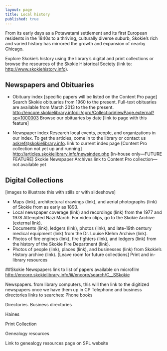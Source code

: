 ```yaml
---
layout: page
title: Local history
published: true
---
```


From its early days as a Potawatami settlement and its first European residents in the 1840s to a thriving, culturally diverse suburb, Skokie’s rich and varied history has mirrored the growth and expansion of nearby Chicago. 

Explore Skokie’s history using the library’s digital and print collections or browse the resources of the Skokie Historical Society (link to: http://www.skokiehistory.info).

## Newspapers and Obituaries

- Obituary index [specific papers will be listed on the Content Pro page]
Search Skokie obituaries from 1960 to the present. Full-text obituaries are available from March 2013 to the the present.
http://encore.skokielibrary.info/iii/cpro/CollectionViewPage.external?sp=1000003
Browse our obituaries by date [link to page with this feature]

- Newspaper index
Research local events, people, and organizations in our index. To get the articles, come in to the library or contact us askref@skokielibrary.info.
link to current index page [Content Pro collection not yet up and running]
http://articles.skokielibrary.info/newsindex.php
[in-house only—FUTURE FEATURE] Skokie Newspaper Archives
link to Content Pro collection—not available yet

## Digital Collections 
[images to illustrate this with stills or with slideshows]

- Maps (link), architectural drawings (link), and aerial photographs (link) of Skokie from as early as 1893.
- Local newspaper coverage (link) and recordings (link) from the 1977 and 1978 Attempted Nazi March. For video clips, go to the Skokie Archive (external link).
- Documents (link), ledgers (link), photos (link), and late-19th century medical equipment (link) from the Dr. Louise Klehm Archive (link).
- Photos of fire engines (link), fire fighters (link), and ledgers (link) from the history of the Skokie Fire Department (link).
- Photos of people (link), places (link), and businesses (link) from Skokie’s History archive (link).
[Leave room for future collections]
Print and in-library resources

##Skokie Newspapers
link to list of papers available on microfilm
http://encore.skokielibrary.info/iii/encore/search/C__SSkokie 

Newspapers. from library computers, this will then link to the digitized newspapers once we have them up in CP
Telephone and business directories
links to searches: 
Phone books
 
Directories.
Business directories

Haines

Print Collection

Genealogy resources

Link to genealogy resources page on SPL website
